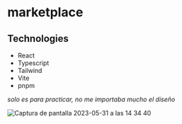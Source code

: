 ﻿# marketplace
 
 <h2>Technologies</h2>
 <ul>
   <li>
  React
  </li>
 <li>
  Typescript
  </li>
 <li>
  Tailwind
  </li>
 <li>
  Vite
  </li>
 <li>
  pnpm
  </li>
 </ul>
 
 *solo es para practicar, no me importaba mucho el diseño*
 
 
 ![Captura de pantalla 2023-05-31 a las 14 34 40](https://github.com/Casadjes/marketplace/assets/115717042/06579bb3-aeae-4d3f-8336-f7e4b6ed0f83)

